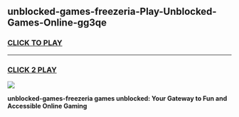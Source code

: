 
## unblocked-games-freezeria-Play-Unblocked-Games-Online-gg3qe
<h3>
<a href="https://premium76.site?title=unblocked-games-freezeria&ref=25A">CLICK TO PLAY</a></h3>
<hr>

<h3>
<a href="https://premium76.site?title=unblocked-games-freezeria&ref=25A">CLICK 2 PLAY</a>
  
</h3>

<a href="https://premium76.site?title=unblocked-games-freezeria&ref=25A"><img src="https://clearcache.store/games.png"></a>


**unblocked-games-freezeria games unblocked: Your Gateway to Fun and Accessible Online Gaming**
